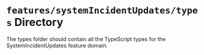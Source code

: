 # `features/systemIncidentUpdates/types` Directory

The types folder should contain all the TypeScript types for the SystemIncidentUpdates feature domain.
